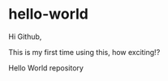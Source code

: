 # hello-world

Hi Github,

This is my first time using this, how exciting!?

Hello World repository
